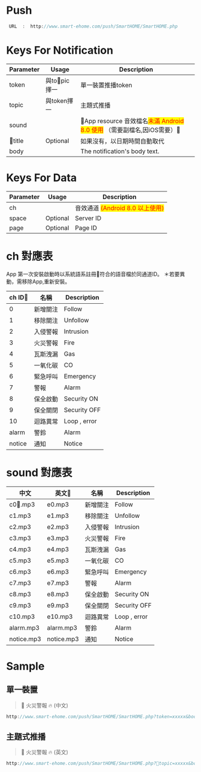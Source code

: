 
# Push



```js
 URL  :  http://www.smart-ehome.com/push/SmartHOME/SmartHOME.php
```


# Keys For Notification
|Parameter|Usage|Description|
|--|--|--|
|token|與topic擇一|單一裝置推播token|
|topic|與token擇一|主題式推播|
|sound| |App resource 音效檔名<span style="color:red;background-color:yellow">未滿 Android 8.0 使用</span> （需要副檔名,因iOS需要）
|title|Optional|如果沒有，以日期時間自動取代
|body| |The notification's body text.


# Keys For Data
|Parameter|Usage|Description|
|--|--|--|
|ch||音效通道 <span style="color:red;background-color:yellow">(Android 8.0 以上使用) </span>
|space|Optional|Server ID|
|page|Optional|Page ID|


# ch 對應表
App 第一次安裝啟動時以系統語系註冊符合的語音檔於同通道ID。
＊若要異動，需移除App,重新安裝。

|ch ID|名稱|Description|
|--|--|--|
|0|新增關注|Follow|
|1|移除關注|Unfollow|
|2|入侵警報|Intrusion|
|3|火災警報|Fire|
|4|瓦斯洩漏|Gas|
|5|一氧化碳|CO|
|6|緊急呼叫|Emergency|
|7|警報|Alarm|
|8|保全啟動|Security ON|
|9|保全關閉|Security OFF|
|10|迴路異常|Loop , error|
|alarm|警鈴|Alarm|
|notice|通知|Notice|

#  sound 對應表


|中文|英文|名稱|Description|
|--|--|--|--|
|c0.mp3|e0.mp3|新增關注|Follow|
|c1.mp3|e1.mp3|移除關注|Unfollow|
|c2.mp3|e2.mp3|入侵警報|Intrusion|
|c3.mp3|e3.mp3|火災警報|Fire|
|c4.mp3|e4.mp3|瓦斯洩漏|Gas|
|c5.mp3|e5.mp3|一氧化碳|CO|
|c6.mp3|e6.mp3|緊急呼叫|Emergency|
|c7.mp3|e7.mp3|警報|Alarm|
|c8.mp3|e8.mp3|保全啟動|Security ON|
|c9.mp3|e9.mp3|保全關閉|Security OFF|
|c10.mp3|e10.mp3|迴路異常|Loop , error|
|alarm.mp3|alarm.mp3|警鈴|Alarm|
|notice.mp3|notice.mp3|通知|Notice|

# Sample

## 單一裝置

>  🧯 火災警報 🔥 (中文)

```js
http://www.smart-ehome.com/push/SmartHOME/SmartHOME.php?token=xxxxx&body=火災警報&ch=3&sound=c3.mp3
```


## 主題式推播

>  🧯 火災警報 🔥 (英文)

```js
http://www.smart-ehome.com/push/SmartHOME/SmartHOME.php?topic=xxxxx&body=Fire%20Alarm&ch=3&sound=e3.mp3
```